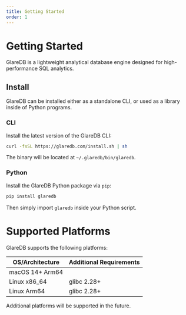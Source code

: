 ```yaml
---
title: Getting Started
order: 1
---
```


# Getting Started

GlareDB is a lightweight analytical database engine designed for
high-performance SQL analytics.

## Install

GlareDB can be installed either as a standalone CLI, or used as a library inside
of Python programs.

### CLI

Install the latest version of the GlareDB CLI:

```bash
curl -fsSL https://glaredb.com/install.sh | sh
```

The binary will be located at `~/.glaredb/bin/glaredb`.

### Python

Install the GlareDB Python package via `pip`:

```bash
pip install glaredb
```

Then simply import `glaredb` inside your Python script.

# Supported Platforms

GlareDB supports the following platforms:

| OS/Architecture | Additional Requirements |
|-----------------|-------------------------|
| macOS 14+ Arm64 |                         |
| Linux x86_64    | glibc 2.28+             |
| Linux Arm64     | glibc 2.28+             |

Additional platforms will be supported in the future.

